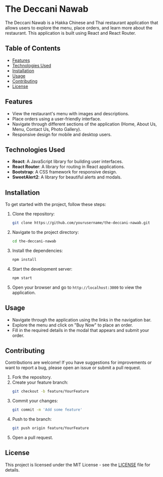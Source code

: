# The Deccani Nawab

The Deccani Nawab is a Hakka Chinese and Thai restaurant application that allows users to explore the menu, place orders, and learn more about the restaurant. This application is built using React and React Router.

## Table of Contents

- [Features](#features)
- [Technologies Used](#technologies-used)
- [Installation](#installation)
- [Usage](#usage)
- [Contributing](#contributing)
- [License](#license)

## Features

- View the restaurant's menu with images and descriptions.
- Place orders using a user-friendly interface.
- Navigate through different sections of the application (Home, About Us, Menu, Contact Us, Photo Gallery).
- Responsive design for mobile and desktop users.

## Technologies Used

- **React**: A JavaScript library for building user interfaces.
- **React Router**: A library for routing in React applications.
- **Bootstrap**: A CSS framework for responsive design.
- **SweetAlert2**: A library for beautiful alerts and modals.

## Installation

To get started with the project, follow these steps:

1. Clone the repository:
   ```bash
   git clone https://github.com/yourusername/the-deccani-nawab.git
   ```

2. Navigate to the project directory:
   ```bash
   cd the-deccani-nawab
   ```

3. Install the dependencies:
   ```bash
   npm install
   ```

4. Start the development server:
   ```bash
   npm start
   ```

5. Open your browser and go to `http://localhost:3000` to view the application.

## Usage

- Navigate through the application using the links in the navigation bar.
- Explore the menu and click on "Buy Now" to place an order.
- Fill in the required details in the modal that appears and submit your order.

## Contributing

Contributions are welcome! If you have suggestions for improvements or want to report a bug, please open an issue or submit a pull request.

1. Fork the repository.
2. Create your feature branch:
   ```bash
   git checkout -b feature/YourFeature
   ```
3. Commit your changes:
   ```bash
   git commit -m 'Add some feature'
   ```
4. Push to the branch:
   ```bash
   git push origin feature/YourFeature
   ```
5. Open a pull request.

## License

This project is licensed under the MIT License - see the [LICENSE](LICENSE) file for details.
